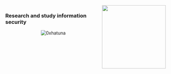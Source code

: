 

<a href="https://myoctocat.dev/@14601/octocat">
  <img align="right" src="https://user-images.githubusercontent.com/68894302/124269073-99e3fc80-db64-11eb-9d24-db8f21f89ac5.png" width=200 />
</a> 
  <h3 alight="center">Research and study information security </h3>
<p align="center"> <img src="https://github-readme-stats.vercel.app/api?username=0xhatuna&show_icons=true&theme=cobalt" alt="0xhatuna" /> </p>





